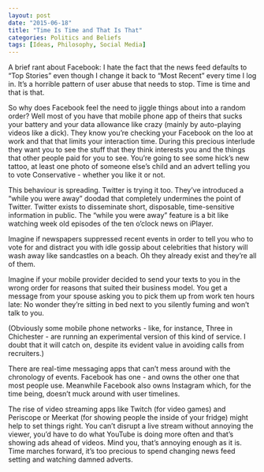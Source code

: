 ```yaml
---
layout: post
date: "2015-06-18"
title: "Time Is Time and That Is That"
categories: Politics and Beliefs
tags: [Ideas, Philosophy, Social Media]
---
```


A brief rant about Facebook: I hate the fact that the news feed defaults to “Top Stories” even though I change it back to “Most Recent” every time I log in. It’s a horrible pattern of user abuse that needs to stop. Time is time and that is that.

So why does Facebook feel the need to jiggle things about into a random order? Well most of you have that mobile phone app of theirs that sucks your battery and your data allowance like crazy (mainly by auto-playing videos like a dick). They know you’re checking your Facebook on the loo at work and that that limits your interaction time. During this precious interlude they want you to see the stuff that they think interests you and the things that other people paid for you to see. You’re going to see some hick’s new tattoo, at least one photo of someone else’s child and an advert telling you to vote Conservative - whether you like it or not.

This behaviour is spreading. Twitter is trying it too. They’ve introduced a “while you were away” doodad that completely undermines the point of Twitter. Twitter exists to disseminate short, disposable, time-sensitive information in public. The “while you were away” feature is a bit like watching week old episodes of the ten o’clock news on iPlayer.

Imagine if newspapers suppressed recent events in order to tell you who to vote for and distract you with idle gossip about celebrities that history will wash away like sandcastles on a beach. Oh they already exist and they’re all of them.

Imagine if your mobile provider decided to send your texts to you in the wrong order for reasons that suited their business model. You get a message from your spouse asking you to pick them up from work ten hours late: No wonder they’re sitting in bed next to you silently fuming and won’t talk to you.

(Obviously some mobile phone networks - like, for instance, Three in Chichester - are running an experimental version of this kind of service. I doubt that it will catch on, despite its evident value in avoiding calls from recruiters.)

There are real-time messaging apps that can’t mess around with the chronology of events. Facebook has one - and owns the other one that most people use. Meanwhile Facebook also owns Instagram which, for the time being, doesn’t muck around with user timelines.

The rise of video streaming apps like Twitch (for video games) and Periscope or Meerkat (for showing people the inside of your fridge) might help to set things right. You can’t disrupt a live stream without annoying the viewer, you’d have to do what YouTube is doing more often and that’s showing ads ahead of videos. Mind you, that’s annoying enough as it is. Time marches forward, it’s too precious to spend changing news feed setting and watching damned adverts.